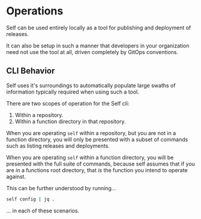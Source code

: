 # Operations

Self can be used entirely locally as a tool for publishing and deployment of releases. 

It can also be setup in such a manner that developers in your organization need not use the tool at all, driven completely by GitOps conventions.

## CLI Behavior

Self uses it's surroundings to automatically populate large swaths of information typically required when using such a tool.

There are two scopes of operation for the Self cli:
1. Within a repository.
1. Within a function directory in that repository.

When you are operating `self` within a repository, but you are not in a function directory, you will only be presented with a subset of commands such as listing releases and deployments.

When you are operating `self` within a function directory, you will be presented with the full suite of commands, because self assumes that if you are _in_ a functions root directory, that _is_ the function you intend to operate against.

This can be further understood by running...

```bash
self config | jq .
```

... in each of these scenarios.
